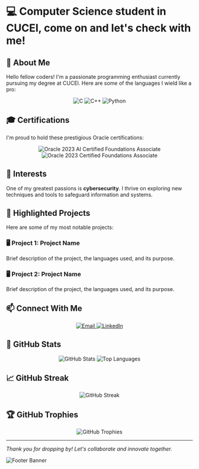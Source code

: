 # 💻 **Computer Science student in CUCEI, come on and let's check with me!**


## 📜 **About Me**
Hello fellow coders! I'm a passionate programming enthusiast currently pursuing my degree at CUCEI. Here are some of the languages I wield like a pro:

<div align="center">
  <img src="https://img.shields.io/badge/C-00599C?style=for-the-badge&logo=c&logoColor=white" alt="C">
  <img src="https://img.shields.io/badge/C++-00599C?style=for-the-badge&logo=c%2B%2B&logoColor=white" alt="C++">
  <img src="https://img.shields.io/badge/Python-3776AB?style=for-the-badge&logo=python&logoColor=white" alt="Python">
</div>

## 🎓 **Certifications**
I'm proud to hold these prestigious Oracle certifications:

<div align="center">
  <img src="https://img.shields.io/badge/Oracle%20Cloud%20Infrastructure-2023%20AI%20Certified%20Foundations%20Associate-red?style=for-the-badge" alt="Oracle 2023 AI Certified Foundations Associate">
  <img src="https://img.shields.io/badge/Oracle%20Cloud%20Infrastructure-2023%20Certified%20Foundations%20Associate-red?style=for-the-badge" alt="Oracle 2023 Certified Foundations Associate">
</div>

## 🔐 **Interests**
One of my greatest passions is **cybersecurity**. I thrive on exploring new techniques and tools to safeguard information and systems.

## 📂 **Highlighted Projects**
Here are some of my most notable projects:

### 🖥️ **Project 1: Project Name**
Brief description of the project, the languages used, and its purpose.

### 🖥️ **Project 2: Project Name**
Brief description of the project, the languages used, and its purpose.

## 📫 **Connect With Me**
<div align="center">
  <a href="mailto:arturo.gonzalez8019@alumnos.udg.mx">
    <img src="https://img.shields.io/badge/Email-D14836?style=for-the-badge&logo=gmail&logoColor=white" alt="Email">
  </a>
  <a href="https://www.linkedin.com/in/said-gonzalez-73a03a21a">
    <img src="https://img.shields.io/badge/LinkedIn-0077B5?style=for-the-badge&logo=linkedin&logoColor=white" alt="LinkedIn">
  </a>
</div>

## 🌟 **GitHub Stats**
<div align="center">
  <img src="https://github-readme-stats.vercel.app/api?username=MrDeveloper25&show_icons=true&theme=radical" alt="GitHub Stats" />
  <img src="https://github-readme-stats.vercel.app/api/top-langs/?username=MrDeveloper25&layout=compact&theme=radical" alt="Top Languages" />
</div>

## 📈 **GitHub Streak**
<div align="center">
  <img src="https://github-readme-streak-stats.herokuapp.com/?user=MrDeveloper25&theme=radical" alt="GitHub Streak" />
</div>

## 🏆 **GitHub Trophies**
<div align="center">
  <img src="https://github-profile-trophy.vercel.app/?username=MrDeveloper25&theme=radical" alt="GitHub Trophies" />
</div>

---

*Thank you for dropping by! Let's collaborate and innovate together.*

![Footer Banner](https://via.placeholder.com/1200x200.png?text=Let's+Code+Together!+%7C+Join+Me+on+This+Journey)
